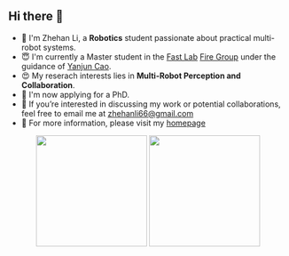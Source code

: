 ## Hi there 👋

<!--
**dukuhfgfji/dukuhfgfji** is a ✨ _special_ ✨ repository because its `README.md` (this file) appears on your GitHub profile.

Here are some ideas to get you started:
-->

- 🤖 I'm Zhehan Li, a **Robotics** student passionate about practical multi-robot systems.
- 😇 I'm currently a Master student in the [Fast Lab](http://zju-fast.com/) [Fire Group](http://zju-fast.com/research-group/yanjun-cao/) under the guidance of [Yanjun Cao](http://zju-fast.com/research-group/yanjun-cao/).
- 😍 My reserach interests lies in **Multi-Robot Perception and Collaboration**.
- 🤔 I'm now applying for a PhD.
- 🤗 If you’re interested in discussing my work or potential collaborations, feel free to email me at zhehanli66@gmail.com
- 💬 For more information, please visit my [homepage](https://dukuhfgfji.github.io/)

<div class="image-container" align="center">
  <img height=200 src="https://github-readme-stats-ten-mu-96.vercel.app/api?username=dukuhfgfji&show_icons=true&role=OWNER,COLLABORATOR" />
  <img height=200 src="https://github-readme-stats-ten-mu-96.vercel.app/api/top-langs?username=dukuhfgfji&layout=compact&langs_count=8&card_width=320&role=OWNER,COLLABORATOR" />
</div>
